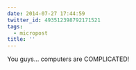 ```yaml
---
date: 2014-07-27 17:44:59
twitter_id: 493512398792171521
tags:
  - micropost
title: ''
---
```


You guys… computers are COMPLICATED!
